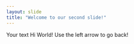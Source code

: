 ```yaml
---
layout: slide
title: "Welcome to our second slide!"
---
```

Your text Hi World!
Use the left arrow to go back!
